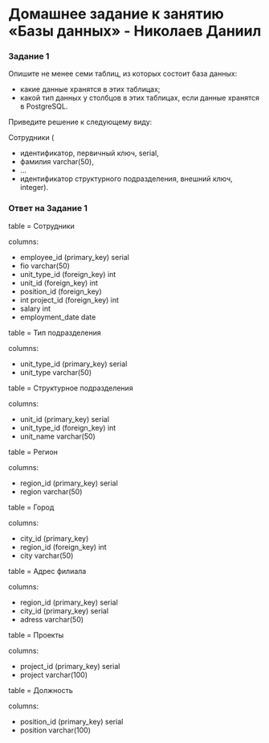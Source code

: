 # Домашнее задание к занятию «Базы данных» - Николаев Даниил

### Задание 1

Опишите не менее семи таблиц, из которых состоит база данных:

- какие данные хранятся в этих таблицах;
- какой тип данных у столбцов в этих таблицах, если данные хранятся в PostgreSQL.

Приведите решение к следующему виду:

Сотрудники (

- идентификатор, первичный ключ, serial,
- фамилия varchar(50),
- ...
- идентификатор структурного подразделения, внешний ключ, integer).

### Ответ на Задание 1

table = Сотрудники

columns:
-  employee_id (primary_key) serial
-  fio varchar(50)
-  unit_type_id (foreign_key) int
-  unit_id (foreign_key) int
-  position_id (foreign_key)
-  int project_id (foreign_key) int
-  salary int
-  employment_date date

table = Тип подразделения

columns:
-  unit_type_id (primary_key) serial
-  unit_type varchar(50)

table = Структурное подразделения

columns:
-  unit_id (primary_key) serial
-  unit_type_id (foreign_key) int
-  unit_name varchar(50)

table = Регион

columns:
-  region_id (primary_key) serial
-  region varchar(50)

table = Город

columns:
-  city_id (primary_key) 
-  region_id (foreign_key) int
-  city varchar(50)

table = Адрес филиала

columns:
-  region_id (primary_key) serial
-  city_id (primary_key) serial
-  adress varchar(50)

table = Проекты

columns:
-  project_id (primary_key) serial
-  project varchar(100)

table = Должность

columns:
-  position_id (primary_key) serial
-  position varchar(100)